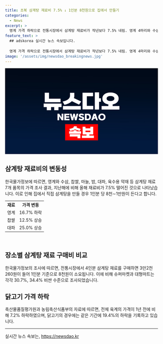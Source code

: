 ```yaml
---
title: 초복 삼계탕 재료비 7.5% ↓ 1인분 8천원으로 집에서 만들기
categories:
  - News
excerpt: >
  영계 가격 하락으로 전통시장에서 삼계탕 재료비가 작년보다 7.5% 내림. 영계 4마리와 수삼, 찹쌀 등으로 4인분 만들면 3만2천260원, 1인분에 8천원. 찹쌀과 대파 가격은 올랐고, 슈퍼마켓 대형마트는 전통시장보다 각각 30.7%, 34.4% 비쌈. 한국물가정보에 따르면 5년 만에 영계 가격 하락으로 삼계탕 재료가격 하락. 축산유통정보에 따르면 전체 육계 가격도 작년보다 7.2% 하락. 현재 삼계탕 만드는데 적정한 시기로, 가격하락으로 가격부담이 덜해진 상황.
feature_text: >
  ## adskorea 실시간 뉴스 속보입니다.

  영계 가격 하락으로 전통시장에서 삼계탕 재료비가 작년보다 7.5% 내림. 영계 4마리와 수삼, 찹쌀 등으로 4인분 만들면 3만2천260원, 1인분에 8천원. 찹쌀과 대파 가격은 올랐고, 슈퍼마켓 대형마트는 전통시장보다 각각 30.7%, 34.4% 비쌈. 한국물가정보에 따르면 5년 만에 영계 가격 하락으로 삼계탕 재료가격 하락. 축산유통정보에 따르면 전체 육계 가격도 작년보다 7.2% 하락. 현재 삼계탕 만드는데 적정한 시기로, 가격하락으로 가격부담이 덜해진 상황.
image: '/assets/img/newsdao_breakingnews.jpg'
---
```


<p><img src="/assets/img/newsdao_breakingnews.jpg" alt="adskorea 속보" /></p>

<h2 data-ke-size="size26">삼계탕 재료비의 변동성</h2>

<p data-ke-size="size16">한국물가정보에 따르면, 영계와 수삼, 찹쌀, 마늘, 밤, 대파, 육수용 약재 등 삼계탕 재료 7개 품목의 가격 조사 결과, 지난해에 비해 올해 재료비가 7.5% 떨어진 것으로 나타났습니다. 이로 인해 집에서 직접 삼계탕을 만들 경우 1인분 당 8천∼1만원이 든다고 합니다.</p>

<table style="width: 100%;">
<tbody>
<tr>
<td style="text-align: center; height: 17px;"><b>재료</b></td>
<td style="text-align: center; height: 17px;"><b>가격 변동</b></td>
</tr>
<tr>
<td style="text-align: center; height: 17px;">영계</td>
<td style="text-align: center; height: 17px;">16.7% 하락</td>
</tr>
<tr>
<td style="text-align: center; height: 17px;">찹쌀</td>
<td style="text-align: center; height: 17px;">12.5% 상승</td>
</tr>
<tr>
<td style="text-align: center; height: 17px;">대파</td>
<td style="text-align: center; height: 17px;">25.0% 상승</td>
</tr>
</tbody>
</table>

<p data-ke-size="size16">&nbsp;</p>

<h2 data-ke-size="size26">장소별 삼계탕 재료 구매비 비교</h2>

<p data-ke-size="size16">한국물가정보의 조사에 따르면, 전통시장에서 4인분 삼계탕 재료를 구매하면 3만2천260원이 들어 1인분 기준으로 8천원이 소요됩니다. 이에 비해 슈퍼마켓과 대형마트는 각각 30.7%, 34.4% 비싼 수준으로 조사되었습니다.</p>

<h2 data-ke-size="size26">닭고기 가격 하락</h2>

<p data-ke-size="size16">축산물품질평가원과 농림축산식품부의 자료에 따르면, 전체 육계의 가격이 1년 전에 비해 7.2% 하락하였으며, 닭고기의 경우에는 같은 기간에 19.4%의 하락을 기록하고 있습니다.</p>

<hr>
실시간 뉴스 속보는, <a href="https://newsdao.kr" rel="dofollow">https://newsdao.kr</a>


